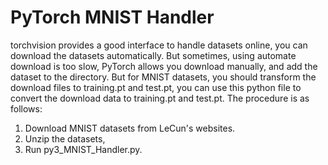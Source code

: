 # PyTorch MNIST Handler

torchvision provides a good interface to handle datasets online, you can download the datasets automatically. But sometimes, using automate download is too slow, PyTorch allows you download manually, and add the dataset to the directory. But for MNIST datasets, you should transform the download files to training.pt and test.pt, you can use this python file to convert the download data to training.pt and test.pt. The procedure is as follows:

1. Download MNIST datasets from LeCun's websites.
2. Unzip the datasets,
3. Run py3_MNIST_Handler.py.

